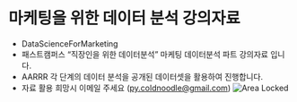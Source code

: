 # 마케팅을 위한 데이터 분석 강의자료 
* DataScienceForMarketing
* 패스트캠퍼스 “직장인을 위한 데이터분석” 마케팅 데이터분석 파트 강의자료 입니다. 
* AARRR 각 단계의 데이터 분석을 공개된 데이터셋을 활용하여 진행합니다.  
* 자료 활용 희망시 이메일 주세요 (py.coldnoodle@gmail.com)
 ![Area Locked](https://drive.google.com/file/d/1qBC4wTzCbzv_aGyoJCULEwH0SJ2OTZpT/view?usp=sharing)
